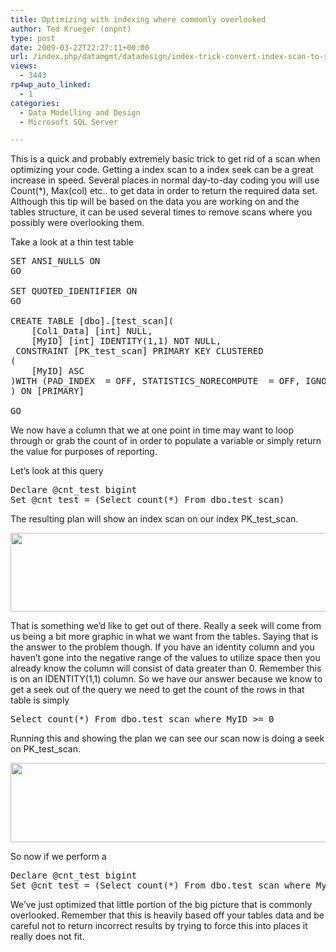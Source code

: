```yaml
---
title: Optimizing with indexing where commonly overlooked
author: Ted Krueger (onpnt)
type: post
date: 2009-03-22T22:27:11+00:00
url: /index.php/datamgmt/datadesign/index-trick-convert-index-scan-to-seek/
views:
  - 3443
rp4wp_auto_linked:
  - 1
categories:
  - Data Modelling and Design
  - Microsoft SQL Server

---
```

This is a quick and probably extremely basic trick to get rid of a scan when optimizing your code. Getting a index scan to a index seek can be a great increase in speed. Several places in normal day-to-day coding you will use Count(*), Max(col) etc.. to get data in order to return the required data set. Although this tip will be based on the data you are working on and the tables structure, it can be used several times to remove scans where you possibly were overlooking them.

Take a look at a thin test table

<pre>SET ANSI_NULLS ON
GO

SET QUOTED_IDENTIFIER ON
GO

CREATE TABLE [dbo].[test_scan](
	[Col1_Data] [int] NULL,
	[MyID] [int] IDENTITY(1,1) NOT NULL,
 CONSTRAINT [PK_test_scan] PRIMARY KEY CLUSTERED 
(
	[MyID] ASC
)WITH (PAD_INDEX  = OFF, STATISTICS_NORECOMPUTE  = OFF, IGNORE_DUP_KEY = OFF, ALLOW_ROW_LOCKS  = ON, ALLOW_PAGE_LOCKS  = ON) ON [PRIMARY]
) ON [PRIMARY]

GO</pre>

We now have a column that we at one point in time may want to loop through or grab the count of in order to populate a variable or simply return the value for purposes of reporting.

Let&#8217;s look at this query

<pre>Declare @cnt_test bigint
Set @cnt_test = (Select count(*) From dbo.test_scan)</pre>

The resulting plan will show an index scan on our index PK\_test\_scan. 

<div class="image_block">
  <img src="/wp-content/uploads/blogs/DataMgmt//scan_trick.gif" alt="" title="" width="982" height="126" />
</div>

That is something we&#8217;d like to get out of there. Really a seek will come from us being a bit more graphic in what we want from the tables. Saying that is the answer to the problem though. If you have an identity column and you haven&#8217;t gone into the negative range of the values to utilize space then you already know the column will consist of data greater than 0. Remember this is on an IDENTITY(1,1) column. So we have our answer because we know to get a seek out of the query we need to get the count of the rows in that table is simply 

<pre>Select count(*) From dbo.test_scan where MyID &gt;= 0</pre>

Running this and showing the plan we can see our scan now is doing a seek on PK\_test\_scan. 

<div class="image_block">
  <img src="/wp-content/uploads/blogs/DataMgmt//scan_trick2.gif" alt="" title="" width="983" height="127" />
</div>

So now if we perform a 

<pre>Declare @cnt_test bigint
Set @cnt_test = (Select count(*) From dbo.test_scan where MyID &gt;= 0)</pre>

We&#8217;ve just optimized that little portion of the big picture that is commonly overlooked. Remember that this is heavily based off your tables data and be careful not to return incorrect results by trying to force this into places it really does not fit.